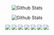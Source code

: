 <p align="center">
<img
src="https://github-readme-stats.vercel.app/api?username=loser666code&theme=dark&hide_border=false&include_all_commits=true"
alt="Github Stats"
/>
</p>
<p align="center">
<img
src="https://github-readme-stats.vercel.app/api/top-langs/?username=loser666code&theme=dark&hide_border=false&include_all_commits=true&count_private=true&layout=compact"
alt="Github Stats"
/>
</p>
<p align="center">
<img
src="https://img.shields.io/badge/HTML-239120?style=for-the-badge&logo=html5&logoColor=white"
/>
<img
src="https://img.shields.io/badge/CSS-239120?&style=for-the-badge&logo=css3&logoColor=white"
/>
<img
src="https://img.shields.io/badge/JavaScript-F7DF1E?style=for-the-badge&logo=javascript&logoColor=black"
/>
<img
src="https://img.shields.io/badge/Java-ED8B00?style=for-the-badge&logo=java&logoColor=white"
/>
<img
src="https://img.shields.io/badge/PHP-777BB4?style=for-the-badge&logo=php&logoColor=white"
/>
<img
src="https://img.shields.io/badge/MySQL-00000F?style=for-the-badge&logo=mysql&logoColor=white"
/>
<img
src="https://img.shields.io/badge/Git-E34F26?style=for-the-badge&logo=git&logoColor=white"
/>
</p>

